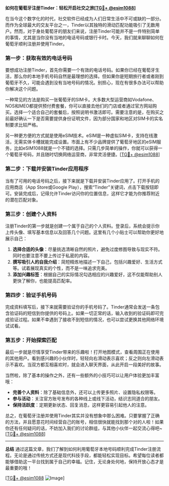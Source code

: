 **如何在葡萄牙注册Tinder：轻松开启社交之旅[[TG💪+ @esim1088](https://t.me/s/esim1088)]**

在当今这个数字化的时代，社交软件已经成为人们日常生活中不可或缺的一部分。而作为全球最大的交友平台之一，Tinder以其独特的滑动匹配功能吸引了无数用户。然而，对于身处葡萄牙的朋友们来说，注册Tinder可能并不是一件特别简单的事情，尤其是当你没有当地的电话号码或银行卡时。今天，我们就来聊聊如何在葡萄牙顺利注册并使用Tinder。

### **第一步：获取有效的电话号码**
要想成功注册Tinder，首先你需要一个有效的电话号码。如果你已经在葡萄牙生活，那么你的本地手机号码自然是最理想的选择。但如果你是短期旅行者或者刚到葡萄牙不久，可能会遇到没有当地号码的情况。别担心，现在有很多办法可以帮助你解决这个问题。

一种常见的方法是购买一张葡萄牙的SIM卡。大多数大型运营商如Vodafone、NOS和MEO都提供预付费套餐，你可以直接去他们的门店或者通过官方网站购买。选择一个适合自己的套餐后，按照说明书激活即可。需要注意的是，在购买之前最好确认一下是否需要提供身份证明文件，因为部分国家和地区对SIM卡的实名制要求比较严格。

另一种更方便的方式就是使用eSIM技术。eSIM是一种虚拟SIM卡，支持在线激活，无需实体卡槽就能完成设置。市面上有不少品牌提供了葡萄牙地区的eSIM服务，比如eSIM1088就是一个不错的选择。只需几步简单的操作，你就可以获得一个葡萄牙号码，并且随时切换网络运营商，非常灵活便捷。[[TG💪+ @esim1088](https://t.me/s/esim1088)]

### **第二步：下载并安装Tinder应用程序**
当有了可用的电话号码之后，接下来就是下载并安装Tinder应用了。打开手机的应用商店（App Store或Google Play），搜索“Tinder”关键词，点击下载按钮即可。安装完成后，记得允许Tinder访问你的位置信息，这样它才能为你推荐附近的潜在匹配对象。

### **第三步：创建个人资料**
注册Tinder的第一步就是创建一个属于自己的个人资料。登录后，系统会提示你上传头像、填写基本信息以及回答几个问题。这里有几个小贴士可以帮助你更好地展示自己：

1. **选择合适的头像**：尽量挑选清晰自然的照片，避免过度修图导致与现实不符。同时也要注意不要上传过于私密的内容。
2. **撰写吸引人的自我介绍**：简短精炼地描述一下自己，包括兴趣爱好、生活方式等。试着展现真实的个性，而不是一味追求完美。
3. **添加兴趣标签**：根据自己的实际情况勾选相应的兴趣爱好，这不仅能帮助别人更快了解你，也能提高匹配率。

### **第四步：验证手机号码**
完成资料填写后，接下来就需要验证你的手机号码了。Tinder通常会发送一条包含验证码的短信到你提供的号码上。如果一切正常的话，输入收到的验证码即可完成验证过程。如果不幸遇到了接收不到短信的情况，也可以尝试更换其他网络环境试试看。

### **第五步：开始探索匹配**
最后一步就是尽情享受Tinder带来的乐趣啦！打开地图模式，查看周围正在使用的其他用户。看到感兴趣的小伙伴时，轻轻向右滑动表示喜欢；反之则向左滑动表示不喜欢。当双方都互相喜欢时，就会进入聊天界面，从此开启一段美好的故事。

当然啦，除了基本的操作之外，还有一些额外的小技巧可以让用户体验更加丰富哦：

- **完善个人资料**：除了基础信息外，还可以上传更多照片、设置隐私权限等。
- **参与活动**：关注官方账号发布的各种线上或线下活动，结识志同道合的朋友。
- **保持活跃度**：定期更新状态、回复消息，这样更容易引起他人的注意。

总之，在葡萄牙注册并使用Tinder其实并没有想象中那么困难。只要掌握了正确的方法，并且愿意花时间经营自己的账号，相信很快就能找到那个对的人啦！如果你还有任何疑问的话，不妨加入我们的讨论群组，与其他小伙伴一起交流心得吧~ [[TG💪+ @esim1088](https://t.me/s/esim1088)]

---

**总结**
通过这篇文章，我们了解到如何利用葡萄牙本地号码顺利完成Tinder注册流程。无论是通过传统方式还是现代科技手段，都能轻松实现目标。希望每位读者都能够借助这一平台找到属于自己的幸福。记住，无论身处何地，保持开放心态才是最重要的哦！

[[TG💪+ @esim1088](https://t.me/s/esim1088) ![Image](https://i.postimg.cc/4NQfJmqS/Snipaste-2025-05-13-00-14-12.png)]